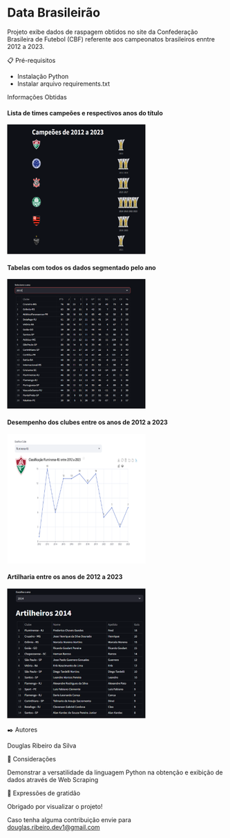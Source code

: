 <H1>Data Brasileirão</H1>

Projeto exibe dados de raspagem obtidos no site da Confederação Brasileira de Futebol (CBF)
referente aos campeonatos brasileiros enntre 2012 a 2023.


📋 Pré-requisitos

- Instalação Python
- Instalar arquivo requirements.txt


Informações Obtidas

<div class="container">
  <h4>Lista de times campeões e respectivos anos do título</h4>
  <img src="campeoes.png" caption="Lista de times campeões e respectivos anos do título" width="320" height="300">
</div>


<div class="container1">
  <h4>Tabelas com todos os dados segmentado pelo ano</h4>
  <img src="tabelas.PNG" caption="Tabelas com todos os dados segmentado pelo ano" width="320" height="300">
</div>


<div class="container2">
  <h4>Desempenho dos clubes entre os anos de 2012 a 2023</h4>
  <img src="classificacao.png" caption="Desempenho dos clubes entre os anos de 2012 a 2023" width="320" height="300">
</div>

<div class="container3">
  <h4>Artilharia entre os anos de 2012 a 2023</h4>
  <img src="artilharia.png" caption="Artilharia entre os anos de 2012 a 2023" width="320" height="300">
</div>


✒️ Autores

Douglas Ribeiro da Silva

🔩 Considerações 

Demonstrar a versatilidade da linguagem Python na obtenção e exibição de dados através de Web Scraping 

🎁 Expressões de gratidão

Obrigado por visualizar o projeto!

Caso tenha alguma contribuição envie para douglas.ribeiro.dev1@gmail.com


  
